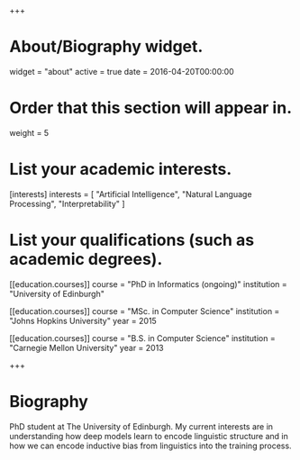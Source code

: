 +++
# About/Biography widget.
widget = "about"
active = true
date = 2016-04-20T00:00:00

# Order that this section will appear in.
weight = 5

# List your academic interests.
[interests]
  interests = [
    "Artificial Intelligence",
    "Natural Language Processing",
    "Interpretability"
  ]

# List your qualifications (such as academic degrees).
[[education.courses]]
  course = "PhD in Informatics (ongoing)"
  institution = "University of Edinburgh"

[[education.courses]]
  course = "MSc. in Computer Science"
  institution = "Johns Hopkins University"
  year = 2015

[[education.courses]]
  course = "B.S. in Computer Science"
  institution = "Carnegie Mellon University"
  year = 2013

+++

# Biography

PhD student at The University of Edinburgh. My current interests are in understanding how deep models learn to encode linguistic structure and in how we can encode inductive bias from linguistics into the training process.
